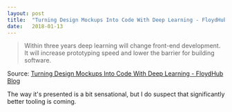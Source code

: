 ```yaml
---
layout: post
title:  "Turning Design Mockups Into Code With Deep Learning - FloydHub Blog"
date:   2018-01-13
---
```


> Within three years deep learning will change front-end development. It will increase prototyping speed and lower the barrier for building software.

Source: [Turning Design Mockups Into Code With Deep Learning - FloydHub Blog](https://blog.floydhub.com/turning-design-mockups-into-code-with-deep-learning/)

The way it's presented is a bit sensational, but I do suspect that significantly better tooling is coming.

